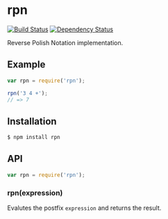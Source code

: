 # rpn

[![Build Status](https://travis-ci.org/KenanY/rpn.svg?branch=master)](https://travis-ci.org/KenanY/rpn)
[![Dependency Status](https://gemnasium.com/KenanY/rpn.svg)](https://gemnasium.com/KenanY/rpn)

Reverse Polish Notation implementation.

## Example

``` javascript
var rpn = require('rpn');

rpn('3 4 +');
// => 7
```

## Installation

``` bash
$ npm install rpn
```

## API

``` javascript
var rpn = require('rpn');
```

### rpn(expression)

Evalutes the postfix `expression` and returns the result.